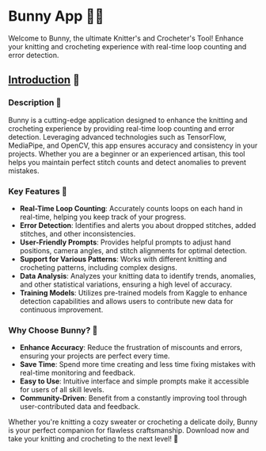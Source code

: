 
# Bunny App 🌲🐰

Welcome to Bunny, the ultimate Knitter's and Crocheter's Tool! Enhance your knitting and crocheting experience with real-time loop counting and error detection.

## [Introduction](https://github.com/aimeelramirez/Bunny/wiki/Introduction) 📖

### Description 📜
Bunny is a cutting-edge application designed to enhance the knitting and crocheting experience by providing real-time loop counting and error detection. Leveraging advanced technologies such as TensorFlow, MediaPipe, and OpenCV, this app ensures accuracy and consistency in your projects. Whether you are a beginner or an experienced artisan, this tool helps you maintain perfect stitch counts and detect anomalies to prevent mistakes.

### Key Features 🌟

- **Real-Time Loop Counting**: Accurately counts loops on each hand in real-time, helping you keep track of your progress.
- **Error Detection**: Identifies and alerts you about dropped stitches, added stitches, and other inconsistencies.
- **User-Friendly Prompts**: Provides helpful prompts to adjust hand positions, camera angles, and stitch alignments for optimal detection.
- **Support for Various Patterns**: Works with different knitting and crocheting patterns, including complex designs.
- **Data Analysis**: Analyzes your knitting data to identify trends, anomalies, and other statistical variations, ensuring a high level of accuracy.
- **Training Models**: Utilizes pre-trained models from Kaggle to enhance detection capabilities and allows users to contribute new data for continuous improvement.

### Why Choose Bunny? 🤔

- **Enhance Accuracy**: Reduce the frustration of miscounts and errors, ensuring your projects are perfect every time.
- **Save Time**: Spend more time creating and less time fixing mistakes with real-time monitoring and feedback.
- **Easy to Use**: Intuitive interface and simple prompts make it accessible for users of all skill levels.
- **Community-Driven**: Benefit from a constantly improving tool through user-contributed data and feedback.

Whether you're knitting a cozy sweater or crocheting a delicate doily, Bunny is your perfect companion for flawless craftsmanship. Download now and take your knitting and crocheting to the next level! 🚀

